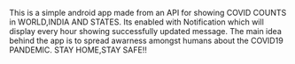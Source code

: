 This is a simple android app made from an API for showing COVID COUNTS in WORLD,INDIA AND STATES.
Its enabled with Notification which will display every hour showing successfully updated message.
The main idea behind the app is to spread awarness amongst humans about the COVID19 PANDEMIC.
STAY HOME,STAY SAFE!!
